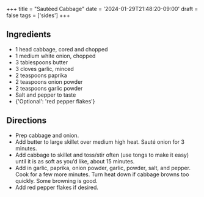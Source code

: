 +++
title = "Sautéed Cabbage"
date = '2024-01-29T21:48:20-09:00'
draft = false
tags = ['sides']
+++

## Ingredients
* 1 head cabbage, cored and chopped
* 1 medium white onion, chopped
* 3 tablespoons butter
* 3 cloves garlic, minced
* 2 teaspoons paprika
* 2 teaspoons onion powder
* 2 teaspoons garlic powder
* Salt and pepper to taste
* {'Optional': 'red pepper flakes'}

## Directions
* Prep cabbage and onion.
* Add butter to large skillet over medium high heat. Sauté onion for 3 minutes.
* Add cabbage to skillet and toss/stir often (use tongs to make it easy) until it is as soft as you’d like, about 15 minutes.
* Add in garlic, paprika, onion powder, garlic, powder, salt, and pepper. Cook for a few more minutes. Turn heat down if cabbage browns too quickly. Some browning is good.
* Add red pepper flakes if desired.
